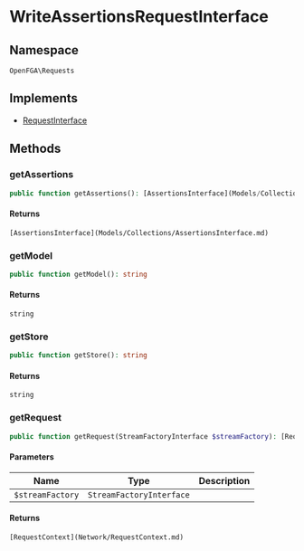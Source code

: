 # WriteAssertionsRequestInterface


## Namespace
`OpenFGA\Requests`

## Implements
* [RequestInterface](Requests/RequestInterface.md)

## Methods
### getAssertions

```php
public function getAssertions(): [AssertionsInterface](Models/Collections/AssertionsInterface.md)
```



#### Returns
`[AssertionsInterface](Models/Collections/AssertionsInterface.md)` 

### getModel

```php
public function getModel(): string
```



#### Returns
`string` 

### getStore

```php
public function getStore(): string
```



#### Returns
`string` 

### getRequest

```php
public function getRequest(StreamFactoryInterface $streamFactory): [RequestContext](Network/RequestContext.md)
```


#### Parameters
| Name | Type | Description |
|------|------|-------------|
| `$streamFactory` | `StreamFactoryInterface` |  |

#### Returns
`[RequestContext](Network/RequestContext.md)` 

